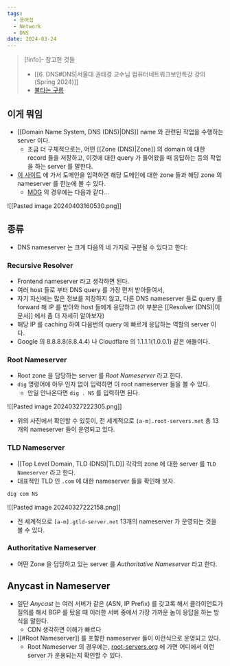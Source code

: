 ```yaml
---
tags:
  - 용어집
  - Network
  - DNS
date: 2024-03-24
---
```

> [!info]- 참고한 것들
> - [[6. DNS#DNS|서울대 권태경 교수님 컴퓨터네트워크보안특강 강의 (Spring 2024)]]
> - [불타는 구름](https://www.cloudflare.com/learning/dns/dns-server-types/)

## 이게 뭐임

- [[Domain Name System, DNS (DNS)|DNS]] name 와 관련된 작업을 수행하는 server 이다.
	- 조금 더 구체적으로는, 어떤 [[Zone (DNS)|Zone]] 의 domain 에 대한 record 들을 저장하고, 이것에 대한 query 가 들어왔을 때 응답하는 등의 작업을 하는 server 를 말한다.
- [이 사이트](https://www.dynu.com/en-US/NetworkTools/Delegation) 에 가서 도메인을 입력하면 해당 도메인에 대한 zone 들과 해당 zone 의 nameserver 를 한눈에 볼 수 있다.
	- [MDG](https://mdg.haeramk.im) 의 경우에는 다음과 같다...

![[Pasted image 20240403160530.png]]



## 종류

- DNS nameserver 는 크게 다음의 네 가지로 구분될 수 있다고 한다:

### Recursive Resolver

- Frontend nameserver 라고 생각하면 된다.
- 여러 host 들로 부터 DNS query 를 가장 먼저 받아들여서,
- 자기 자신에는 많은 정보를 저장하지 않고, 다른 DNS nameserver 들로 query 를 forward 해 IP 를 받아와 host 들에게 응답하고 (이 부분은 [[Resolver (DNS)|이 문서]] 에서 좀 더 자세히 알아보자)
- 해당 IP 를 caching 하여 다음번의 query 에 빠르게 응답하는 역할의 server 이다.
- Google 의 8.8.8.8(8.8.4.4) 나 Cloudflare 의 1.1.1.1(1.0.0.1) 같은 애들이다.

### Root Nameserver

- Root zone 을 담당하는 server 를 *Root Nameserver* 라고 한다.
- `dig` 명령어에 아무 인자 없이 입력하면 이 root nameserver 들을 볼 수 있다.
	- 만일 안나온다면 `dig . NS` 를 입력하면 된다.

![[Pasted image 20240327222305.png]]

- 위의 사진에서 확인할 수 있듯이, 전 세계적으로 `[a-m].root-servers.net` 총 13개의 nameserver 들이 운영되고 있다.

### TLD Nameserver

- [[Top Level Domain, TLD (DNS)|TLD]] 각각의 zone 에 대한 server 를 `TLD Nameserver` 라고 한다.
- 대표적인 TLD 인 `.com` 에 대한 nameserver 들을 확인해 보자.

```bash
dig com NS
```

![[Pasted image 20240327222158.png]]

- 전 세계적으로 `[a-m].gtld-server.net` 13개의 nameserver 가 운영되는 것을 볼 수 있다.

### Authoritative Nameserver

- 어떤 Zone 을 담당하고 있는 server 를 *Authoritative Nameserver* 라고 한다.

## Anycast in Nameserver

- 일단 *Anycast* 는 여러 서버가 같은 (ASN, IP Prefix) 를 갖고록 해서 클라이언트가 질의를 해서 BGP 를 탔을 때 이러한 서버 중에서 가장 가까운 놈이 응답을 하는 방식을 말한다.
	- CDN 생각하면 이해가 빠르다
- [[#Root Nameserver]] 를 포함한 nameserver 들이 이런식으로 운영되고 있다.
	- Root Nameserver 의 경우에는, [root-servers.org](http://root-servers.org) 에 가면 어디에서 이런 server 가 운용되는지 확인할 수 있다.